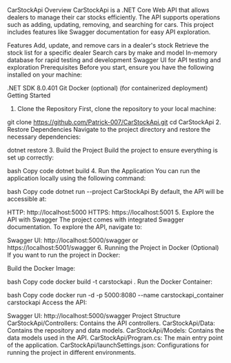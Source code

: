 CarStockApi
Overview
CarStockApi is a .NET Core Web API that allows dealers to manage their car stocks efficiently. The API supports operations such as adding, updating, removing, and searching for cars. This project includes features like Swagger documentation for easy API exploration.

Features
Add, update, and remove cars in a dealer's stock
Retrieve the stock list for a specific dealer
Search cars by make and model
In-memory database for rapid testing and development
Swagger UI for API testing and exploration
Prerequisites
Before you start, ensure you have the following installed on your machine:

.NET SDK 8.0.401
Git
Docker (optional) (for containerized deployment)
Getting Started
1. Clone the Repository
First, clone the repository to your local machine:

git clone https://github.com/Patrick-007/CarStockApi.git
cd CarStockApi
2. Restore Dependencies
Navigate to the project directory and restore the necessary dependencies:

dotnet restore
3. Build the Project
Build the project to ensure everything is set up correctly:

bash
Copy code
dotnet build
4. Run the Application
You can run the application locally using the following command:

bash
Copy code
dotnet run --project CarStockApi
By default, the API will be accessible at:

HTTP: http://localhost:5000
HTTPS: https://localhost:5001
5. Explore the API with Swagger
The project comes with integrated Swagger documentation. To explore the API, navigate to:

Swagger UI: http://localhost:5000/swagger or https://localhost:5001/swagger
6. Running the Project in Docker (Optional)
If you want to run the project in Docker:

Build the Docker Image:

bash
Copy code
docker build -t carstockapi .
Run the Docker Container:

bash
Copy code
docker run -d -p 5000:8080 --name carstockapi_container carstockapi
Access the API:

Swagger UI: http://localhost:5000/swagger
Project Structure
CarStockApi/Controllers: Contains the API controllers.
CarStockApi/Data: Contains the repository and data models.
CarStockApi/Models: Contains the data models used in the API.
CarStockApi/Program.cs: The main entry point of the application.
CarStockApi/launchSettings.json: Configurations for running the project in different environments.